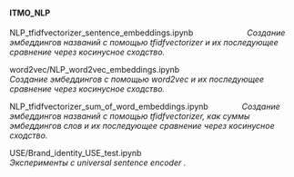 #### ITMO_NLP

NLP_tfidfvectorizer_sentence_embeddings.ipynb $~~~~~~~~~~~~~~~~~~~~~~$ _Создание эмбеддингов названий с помощью tfidfvectorizer и их последующее сравнение через косинусное сходство._

word2vec/NLP_word2vec_embeddings.ipynb  $~~~~~~~~~~~~~~~~~~~~~~~~~~~~~~~~~~~~~~~~~~~~~~$   _Создание эмбеддингов с помощью word2vec и их последующее сравнение через косинусное сходство._

NLP_tfidfvectorizer_sum_of_word_embeddings.ipynb  $~~~~~~~~~~~~~$ _Создание эмбеддингов названий с помощью tfidfvectorizer, как суммы эмбеддингов слов и их последующее сравнение через косинусное сходство._


USE/Brand_identity_USE_test.ipynb  $~~~~~~~~~~~~~~~~~~~~~~~~~~~~~~~~~~~~~~~~~~~~~~~~~~~~~$ _Эксперименты с universal sentence encoder ._
